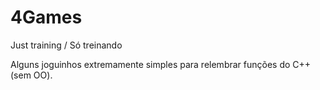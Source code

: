 # 4Games
Just training / Só treinando

Alguns joguinhos extremamente simples para relembrar funções do C++ (sem OO).
